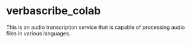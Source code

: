 # verbascribe_colab
This is an audio transcription service that is capable of processing audio files in various languages.
